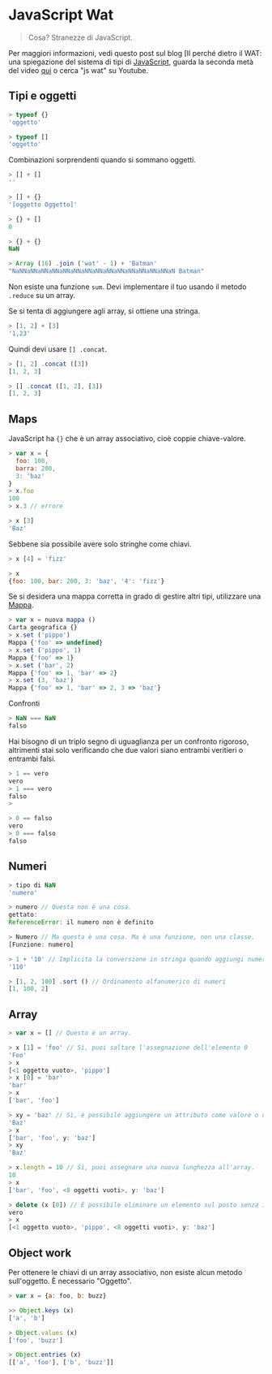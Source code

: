 # JavaScript Wat
> Cosa? Stranezze di JavaScript.

Per maggiori informazioni, vedi questo post sul blog [Il perché dietro il WAT: una spiegazione del sistema di tipi di [JavaScript](https://medium.com/dailyjs/the-why-behind-the-wat-an-explanation-of-javascripts-weird-type-system-83b92879a8db), guarda la seconda metà del video [qui](https://www.destroyallsoftware.com/talks/wat) o cerca "js wat" su Youtube.

## Tipi e oggetti

```Javascript
> typeof {}
'oggetto'

> typeof []
'oggetto'
```

Combinazioni sorprendenti quando si sommano oggetti.

```Javascript
> [] + []
''

> [] + {}
'[oggetto Oggetto]'

> {} + []
0

> {} + {}
NaN
```

```Javascript
> Array (16) .join ('wat' - 1) + 'Batman'
"NaNNaNNaNNaNNaNNaNNaNNaNNaNNaNNaNNaNNaNNaNNaN Batman"
```

Non esiste una funzione `sum`. Devi implementare il tuo usando il metodo `.reduce` su un array.

Se si tenta di aggiungere agli array, si ottiene una stringa.

```Javascript
> [1, 2] + [3]
'1,23'
```

Quindi devi usare `[] .concat`.
 
```Javascript
> [1, 2] .concat ([3])
[1, 2, 3]

> [] .concat ([1, 2], [3])
[1, 2, 3]
```

## Maps

JavaScript ha `{}` che è un array associativo, cioè coppie chiave-valore.

```Javascript
> var x = {
  foo: 100,
  barra: 200,
  3: 'baz'
}
> x.foo
100
> x.3 // errore

> x [3]
'Baz'
```

Sebbene sia possibile avere solo stringhe come chiavi.
```Javascript
> x [4] = 'fizz'

> x
{foo: 100, bar: 200, 3: 'baz', '4': 'fizz'}
```

Se si desidera una mappa corretta in grado di gestire altri tipi, utilizzare una [Mappa](https://developer.mozilla.org/en-US/docs/Web/JavaScript/Reference/Global_Objects/Map#Examples).

```Javascript
> var x = nuova mappa ()
Carta geografica {}
> x.set ('pippo')
Mappa {'foo' => undefined}
> x.set ('pippo', 1)
Mappa {'foo' => 1}
> x.set ('bar', 2)
Mappa {'foo' => 1, 'bar' => 2}
> x.set (3, 'baz')
Mappa {'foo' => 1, 'bar' => 2, 3 => 'baz'}
```

Confronti

```Javascript
> NaN === NaN
falso
```

Hai bisogno di un triplo segno di uguaglianza per un confronto rigoroso, altrimenti stai solo verificando che due valori siano entrambi veritieri o entrambi falsi.

```Javascript
> 1 == vero
vero
> 1 === vero
falso
>

> 0 == falso
vero
> 0 === falso
falso
```

## Numeri

```Javascript
> tipo di NaN
'numero'

> numero // Questa non è una cosa.
gettato:
ReferenceError: il numero non è definito

> Numero // Ma questa è una cosa. Ma è una funzione, non una classe.
[Funzione: numero]
```

```Javascript
> 1 + '10' // Implicita la conversione in stringa quando aggiungi numeri.
'110'

> [1, 2, 100] .sort () // Ordinamento alfanumerico di numeri
[1, 100, 2]
```

## Array

```Javascript
> var x = [] // Questo è un array.

> x [1] = 'foo' // Sì, puoi saltare l'assegnazione dell'elemento 0
'Foo'
> x
[<1 oggetto vuoto>, 'pippo']
> x [0] = 'bar'
'bar'
> x
['bar', 'foo']

> xy = 'baz' // Sì, è possibile aggiungere un attributo come valore o utilizzare un array.
'Baz'
> x
['bar', 'foo', y: 'baz']
> xy
'Baz'

> x.length = 10 // Sì, puoi assegnare una nuova lunghezza all'array.
10
> x
['bar', 'foo', <8 oggetti vuoti>, y: 'baz']

> delete (x [0]) // È possibile eliminare un elemento sul posto senza influire sugli altri.
vero
> x
[<1 oggetto vuoto>, 'pippo', <8 oggetti vuoti>, y: 'baz']
```

## Object work

Per ottenere le chiavi di un array associativo, non esiste alcun metodo sull'oggetto. È necessario "Oggetto".

```Javascript
> var x = {a: foo, b: buzz}

>> Object.keys (x)
['a', 'b']

> Object.values ​​(x)
['foo', 'buzz']

> Object.entries (x)
[['a', 'foo'], ['b', 'buzz']]
```
